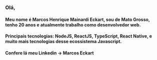 ### Olá,

#### Meu nome é Marcos Henrique Mainardi Eckart, sou de Mato Grosso, tenho 20 anos e atualmente trabalho como desenvolvedor web.

#### Principais tecnologias: NodeJS, ReactJS, TypeScript, React Native, e muito mais tecnologias desse ecossistema Javascript.

#### Confere lá meu Linkedin -> Marcos Eckart

